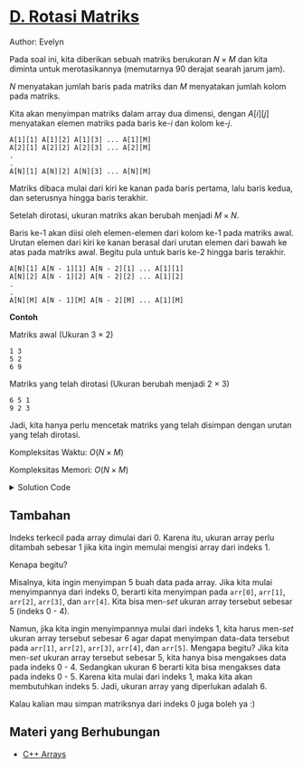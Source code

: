 # [D. Rotasi Matriks](https://tlx.toki.id/courses/basic/chapters/09/problems/D)

Author: Evelyn

Pada soal ini, kita diberikan sebuah matriks berukuran $N × M$ dan kita diminta untuk merotasikannya (memutarnya 90 derajat searah jarum jam).

$N$ menyatakan jumlah baris pada matriks dan $M$ menyatakan jumlah kolom pada matriks.

Kita akan menyimpan matriks dalam array dua dimensi, dengan $A[i][j]$ menyatakan elemen matriks pada baris ke-$i$ dan kolom ke-$j$.
```
A[1][1] A[1][2] A[1][3] ... A[1][M]
A[2][1] A[2][2] A[2][3] ... A[2][M]
.
.
A[N][1] A[N][2] A[N][3] ... A[N][M]
```

Matriks dibaca mulai dari kiri ke kanan pada baris pertama, lalu baris kedua, dan seterusnya hingga baris terakhir.

Setelah dirotasi, ukuran matriks akan berubah menjadi $M × N$.

Baris ke-1 akan diisi oleh elemen-elemen dari kolom ke-1 pada matriks awal. Urutan elemen dari kiri ke kanan berasal dari urutan elemen dari bawah ke atas pada matriks awal. Begitu pula untuk baris ke-2 hingga baris terakhir.

```
A[N][1] A[N - 1][1] A[N - 2][1] ... A[1][1]
A[N][2] A[N - 1][2] A[N - 2][2] ... A[1][2]
.
.
A[N][M] A[N - 1][M] A[N - 2][M] ... A[1][M]
```

**Contoh**

Matriks awal (Ukuran 3 × 2)
```
1 3
5 2
6 9
```

Matriks yang telah dirotasi (Ukuran berubah menjadi 2 × 3)
```
6 5 1
9 2 3
```

Jadi, kita hanya perlu mencetak matriks yang telah disimpan dengan urutan yang telah dirotasi.

Kompleksitas Waktu: $O(N × M)$

Kompleksitas Memori: $O(N × M)$


<details>
  <summary>Solution Code</summary>

```c++
#include <bits/stdc++.h>
using namespace std;
int main() {
  int N, M;  cin >> N >> M;
  
  int A[N + 1][M + 1];

  for(int i = 1; i <= N; i++) {
    for(int j = 1; j <= M; j++) {
      cin >> A[i][j];
    }
  }

  for(int i = 1; i <= M; i++) {
    for(int j = N; j >= 1; j--) {
      cout << A[j][i] << " ";
    }
    cout << "\n";
  }

  return 0;
}
```
</details>

## Tambahan
Indeks terkecil pada array dimulai dari 0. Karena itu, ukuran array perlu ditambah sebesar 1 jika kita ingin memulai mengisi array dari indeks 1.

Kenapa begitu?

Misalnya, kita ingin menyimpan 5 buah data pada array. Jika kita mulai menyimpannya dari indeks 0, berarti kita menyimpan pada `arr[0]`, `arr[1]`, `arr[2]`, `arr[3]`, dan `arr[4]`. Kita bisa men-*set* ukuran array tersebut sebesar 5 (indeks 0 - 4).

Namun, jika kita ingin menyimpannya mulai dari indeks 1, kita harus men-*set* ukuran array tersebut sebesar 6 agar dapat menyimpan data-data tersebut pada `arr[1]`, `arr[2]`, `arr[3]`, `arr[4]`, dan `arr[5]`. Mengapa begitu? Jika kita men-*set* ukuran array tersebut sebesar 5, kita hanya bisa mengakses data pada indeks 0 - 4. Sedangkan ukuran 6 berarti kita bisa mengakses data pada indeks 0 - 5. Karena kita mulai dari indeks 1, maka kita akan membutuhkan indeks 5. Jadi, ukuran array yang diperlukan adalah 6.

Kalau kalian mau simpan matriksnya dari indeks 0 juga boleh ya :)

## Materi yang Berhubungan

- [C++ Arrays](https://www.w3schools.com/cpp/cpp_arrays.asp)